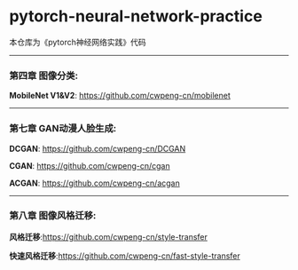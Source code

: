 # pytorch-neural-network-practice
本仓库为《pytorch神经网络实践》代码

__________

### 第四章 图像分类:
**MobileNet V1&V2**: https://github.com/cwpeng-cn/mobilenet
__________
### 第七章 GAN动漫人脸生成:

**DCGAN**: https://github.com/cwpeng-cn/DCGAN
 
**CGAN**: https://github.com/cwpeng-cn/cgan

**ACGAN**: https://github.com/cwpeng-cn/acgan
___________
### 第八章 图像风格迁移:

**风格迁移**:https://github.com/cwpeng-cn/style-transfer

**快速风格迁移**:https://github.com/cwpeng-cn/fast-style-transfer






